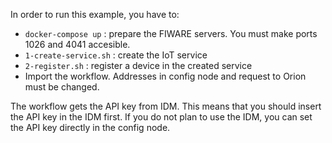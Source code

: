 In order to run this example, you have to:

* `docker-compose up` : prepare the FIWARE servers. You must make ports 1026 and 4041 accesible.
* `1-create-service.sh` : create the IoT service
* `2-register.sh` : register a device in the created service
* Import the workflow. Addresses in config node and request to Orion must be changed.

The workflow gets the API key from IDM. This means that you should insert the API key in the IDM first. If you do not plan to use the IDM, you can set the API key directly in the config node.
